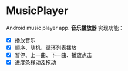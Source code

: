 # MusicPlayer
Android music player app.
**音乐播放器**
实现功能：
- [x] 播放音乐
- [x] 顺序、随机、循环列表播放
- [x] 暂停、上一曲、下一曲、播放点击
- [x] 进度条移动及拖动
